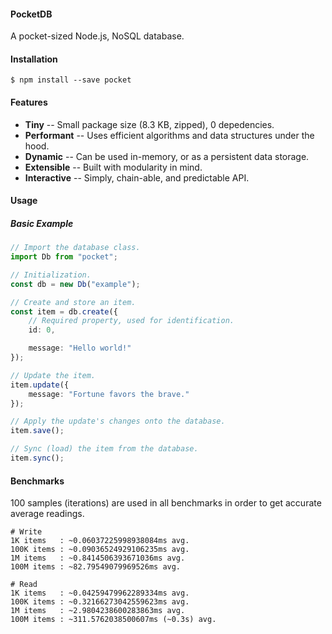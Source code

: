#### PocketDB

A pocket-sized Node.js, NoSQL database.

#### Installation

```shell
$ npm install --save pocket
```

#### Features

* **Tiny** -- Small package size (8.3 KB, zipped), 0 depedencies.
* **Performant** -- Uses efficient algorithms and data structures under the hood.
* **Dynamic** -- Can be used in-memory, or as a persistent data storage.
* **Extensible** -- Built with modularity in mind.
* **Interactive** -- Simply, chain-able, and predictable API.

#### Usage

##### Basic Example
```ts
// Import the database class.
import Db from "pocket";

// Initialization.
const db = new Db("example");

// Create and store an item.
const item = db.create({
    // Required property, used for identification.
    id: 0,

    message: "Hello world!"
});

// Update the item.
item.update({
    message: "Fortune favors the brave."
});

// Apply the update's changes onto the database.
item.save();

// Sync (load) the item from the database.
item.sync();
```

#### Benchmarks

100 samples (iterations) are used in all benchmarks in order to get accurate average readings.

```shell
# Write
1K items   : ~0.06037225998938084ms avg.
100K items : ~0.09036524929106235ms avg.
1M items   : ~0.8414506393671036ms avg.
100M items : ~82.79549079969526ms avg.

# Read
1K items   : ~0.04259479962289334ms avg.
100K items : ~0.32166273042559623ms avg.
1M items   : ~2.9804238600283863ms avg.
100M items : ~311.5762038500607ms (~0.3s) avg.
```

